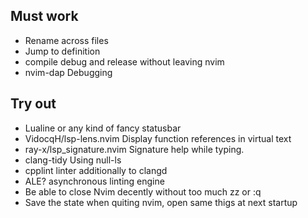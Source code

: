 ## Must work
- Rename across files
- Jump to definition
- compile debug and release without leaving nvim
- nvim-dap Debugging

## Try out
- Lualine or any kind of fancy statusbar
- VidocqH/lsp-lens.nvim Display function references in virtual text
- ray-x/lsp_signature.nvim Signature help while typing.
- clang-tidy Using null-ls
- cpplint linter additionally to clangd
- ALE? asynchronous linting engine
- Be able to close Nvim decently without too much zz or :q
- Save the state when quiting nvim, open same thigs at next startup
